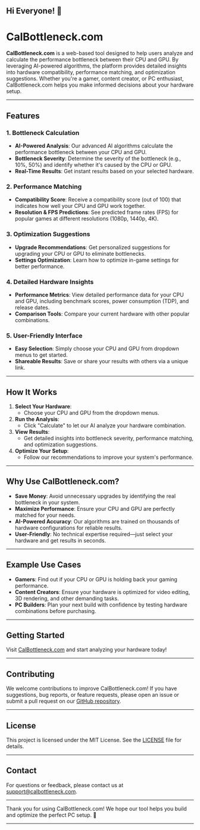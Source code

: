 ## Hi Everyone! 👋


# CalBottleneck.com

**CalBottleneck.com** is a web-based tool designed to help users analyze and calculate the performance bottleneck between their CPU and GPU. By leveraging AI-powered algorithms, the platform provides detailed insights into hardware compatibility, performance matching, and optimization suggestions. Whether you're a gamer, content creator, or PC enthusiast, CalBottleneck.com helps you make informed decisions about your hardware setup.

---

## Features

### 1. **Bottleneck Calculation**
   - **AI-Powered Analysis**: Our advanced AI algorithms calculate the performance bottleneck between your CPU and GPU.
   - **Bottleneck Severity**: Determine the severity of the bottleneck (e.g., 10%, 50%) and identify whether it's caused by the CPU or GPU.
   - **Real-Time Results**: Get instant results based on your selected hardware.

### 2. **Performance Matching**
   - **Compatibility Score**: Receive a compatibility score (out of 100) that indicates how well your CPU and GPU work together.
   - **Resolution & FPS Predictions**: See predicted frame rates (FPS) for popular games at different resolutions (1080p, 1440p, 4K).

### 3. **Optimization Suggestions**
   - **Upgrade Recommendations**: Get personalized suggestions for upgrading your CPU or GPU to eliminate bottlenecks.
   - **Settings Optimization**: Learn how to optimize in-game settings for better performance.

### 4. **Detailed Hardware Insights**
   - **Performance Metrics**: View detailed performance data for your CPU and GPU, including benchmark scores, power consumption (TDP), and release dates.
   - **Comparison Tools**: Compare your current hardware with other popular combinations.

### 5. **User-Friendly Interface**
   - **Easy Selection**: Simply choose your CPU and GPU from dropdown menus to get started.
   - **Shareable Results**: Save or share your results with others via a unique link.

---

## How It Works

1. **Select Your Hardware**:
   - Choose your CPU and GPU from the dropdown menus.
2. **Run the Analysis**:
   - Click "Calculate" to let our AI analyze your hardware combination.
3. **View Results**:
   - Get detailed insights into bottleneck severity, performance matching, and optimization suggestions.
4. **Optimize Your Setup**:
   - Follow our recommendations to improve your system's performance.

---

## Why Use CalBottleneck.com?

- **Save Money**: Avoid unnecessary upgrades by identifying the real bottleneck in your system.
- **Maximize Performance**: Ensure your CPU and GPU are perfectly matched for your needs.
- **AI-Powered Accuracy**: Our algorithms are trained on thousands of hardware configurations for reliable results.
- **User-Friendly**: No technical expertise required—just select your hardware and get results in seconds.

---

## Example Use Cases

- **Gamers**: Find out if your CPU or GPU is holding back your gaming performance.
- **Content Creators**: Ensure your hardware is optimized for video editing, 3D rendering, and other demanding tasks.
- **PC Builders**: Plan your next build with confidence by testing hardware combinations before purchasing.

---

## Getting Started

Visit [CalBottleneck.com](https://www.calbottleneck.com) and start analyzing your hardware today!

---

## Contributing

We welcome contributions to improve CalBottleneck.com! If you have suggestions, bug reports, or feature requests, please open an issue or submit a pull request on our [GitHub repository](https://github.com/your-repo-link).

---

## License

This project is licensed under the MIT License. See the [LICENSE](LICENSE) file for details.

---

## Contact

For questions or feedback, please contact us at [support@calbottleneck.com](mailto:support@calbottleneck.com).

---

Thank you for using CalBottleneck.com! We hope our tool helps you build and optimize the perfect PC setup. 🚀

---
